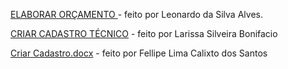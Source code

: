 
[ELABORAR ORÇAMENTO ](https://github.com/leosilvaalves/Projeto---Desenvolvimento-de-Sistemas-II/files/3104936/Casos.de.Uso-.Orcamento.docx)- feito por Leonardo da Silva Alves.

[CRIAR CADASTRO TÉCNICO](https://github.com/leosilvaalves/Projeto---Desenvolvimento-de-Sistemas-II/files/3101901/Caso.de.uso.CRIAR.CADASTRO.TECNICO.docx) - feito por Larissa Silveira Bonifacio 

[Criar Cadastro.docx](https://github.com/leosilvaalves/Projeto---Desenvolvimento-de-Sistemas-II/files/3105096/Criar.Cadastro.docx) - feito por Fellipe Lima Calixto dos Santos

